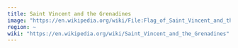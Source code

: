 ```yaml
---
title: Saint Vincent and the Grenadines
image: "https://en.wikipedia.org/wiki/File:Flag_of_Saint_Vincent_and_the_Grenadines.svg"
region: ~
wiki: "https://en.wikipedia.org/wiki/Saint_Vincent_and_the_Grenadines"
---
```

